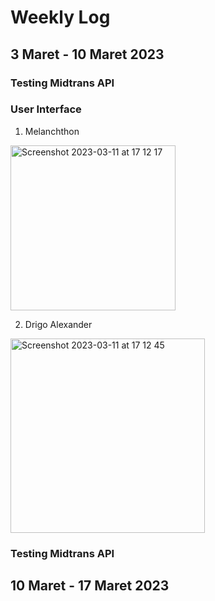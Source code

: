 # Weekly Log

## 3 Maret - 10 Maret 2023

### Testing Midtrans API 


### User Interface 

1. Melanchthon 

<img width="264" alt="Screenshot 2023-03-11 at 17 12 17" src="https://user-images.githubusercontent.com/73428164/224478555-a573f278-74a3-4a10-ad8d-d147e6b7a896.png">

2. Drigo Alexander

<img width="311" alt="Screenshot 2023-03-11 at 17 12 45" src="https://user-images.githubusercontent.com/73428164/224478579-2aafda83-682c-462e-be32-5ce73637a78b.png">


### Testing Midtrans API


## 10 Maret - 17 Maret 2023
